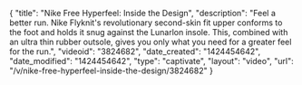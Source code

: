 {
    "title": "Nike Free Hyperfeel: Inside the Design",
    "description": "Feel a better run. Nike Flyknit's revolutionary second-skin fit upper conforms to the foot and holds it snug against the Lunarlon insole. This, combined with an ultra thin rubber outsole, gives you only what you need for a greater feel for the run.",
    "videoid": "3824682",
    "date_created": "1424454642",
    "date_modified": "1424454642",
    "type": "captivate",
    "layout": "video",
    "url": "\/v\/nike-free-hyperfeel-inside-the-design\/3824682"
}